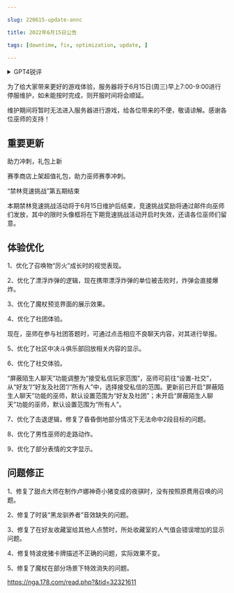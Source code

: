 ```yaml
---

slug: 220615-update-annc

title: 2022年6月15日公告

tags: [downtime, fix, optimization, update, ]

---
```


<details>

<summary>GPT4锐评</summary>



</details>

<!--truncate-->


为了给大家带来更好的游戏体验，服务器将于6月15日(周三)早上7:00-9:00进行停服维护，如未能按时完成，则开服时间将会顺延。

维护期间将暂时无法进入服务器进行游戏，给各位带来的不便，敬请谅解。感谢各位巫师的支持！

## 重要更新
助力冲刺，礼包上新

赛季商店上架超值礼包，助力巫师赛季冲刺。

“禁林竞速挑战”第五期结束

本期禁林竞速挑战活动将于6月15日维护后结束，竞速挑战奖励将通过邮件向巫师们发放，其中的限时头像框将在下期竞速挑战活动开启时失效，还请各位巫师们留意。

## <span id='optimization'>体验优化</span>
1、优化了召唤物“厉火”成长时的视觉表现。

2、优化了漂浮炸弹的逻辑，现在携带漂浮炸弹的单位被击败时，炸弹会直接爆炸。

3、优化了魔杖预览界面的展示效果。

4、优化了社团体验。

现在，巫师在参与社团答题时，可通过点击相应不良聊天内容，对其进行举报。

5、优化了社区中决斗俱乐部回放相关内容的显示。

6、优化了社交体验。

“屏蔽陌生人聊天”功能调整为“接受私信玩家范围”，巫师可前往“设置-社交”，从“好友”/“好友及社团”/“所有人”中，选择接受私信的范围。更新前已开启“屏蔽陌生人聊天”功能的巫师，默认设置范围为“好友及社团”；未开启“屏蔽陌生人聊天”功能的巫师，默认设置范围为“所有人”。

7、优化了击退逻辑，修复了昏昏倒地部分情况下无法命中2段目标的问题。

8、优化了男性巫师的走路动作。

9、优化了部分表情的文字显示。

## <span id='fix'>问题修正</span>
1、修复了甜点大师在制作卢娜神奇小猪变成的夜骐时，没有按照原费用召唤的问题。

2、修复了时装“黑龙驯养者”音效缺失的问题。

3、修复了在好友收藏室给其他人点赞时，所处收藏室的人气值会错误增加的显示问题。

4、修复特波疣猪卡牌描述不正确的问题，实际效果不变。

5、修复了魔杖在部分场景下特效消失的问题。

https://nga.178.com/read.php?&tid=32321611